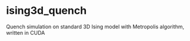 ising3d_quench
==============

Quench simulation on standard 3D Ising model with Metropolis algorithm, written in CUDA
